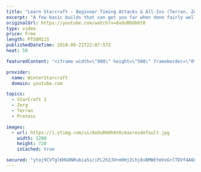 ```yaml
---
title: "Learn Starcraft - Beginner Timing Attacks & All-Ins (Terran, Zerg & Protoss)"
excerpt: "A few basic builds that can get you far when done fairly well. Also important is how not to overextend and lose everything."
originalUrl: https://youtube.com/watch?v=8xOuROdh6t0
type: video
price: Free
length: PT58M11S
publishedDateTime: 2018-09-21T22:07:57Z
heat: 50

featuredContent: "<iframe width=\"800\" height=\"500\" frameborder=\"0\" src=\"https://www.youtube.com/embed/8xOuROdh6t0\" allow=\"accelerometer; autoplay; encrypted-media; gyroscope; picture-in-picture\" allowfullscreen></iframe>"

provider:
  name: WinterStarcraft
  domain: youtube.com

topics:
  - StarCraft 2
  - Zerg
  - Terran
  - Protoss

images:
  - url: https://i.ytimg.com/vi/8xOuROdh6t0/maxresdefault.jpg
    width: 1280
    height: 720
    isCached: true

secured: "ytoj9CVTglKHG8NRubiaSs/iFL2h2JO+m0Hj2Lhj8xBMWEtmVxG+lTDVf4A6H9yyXBUqn8AY/SxD6XCn/+pybg2lZgzqOrsaDh6ccpAr7Em/ynRJI6rYZcLspcRGE6u308yVIQvvd17uE5yYV76MsGQJPVBVnP1GPv1CuIs/mmbyd/uQOhekFEOcRaqI17a7Xwj0Bx9daN+76wENDUDCTRrRrZ9qA/PAmIvOpruLEe6LqZNbMzu6CAyKLCH39XPssYYlNCRO5/fL0TFGfQJVeRJuUvvAFb7RJPm+1bmUF7f+i/lWE40UWda9p4XFjLWJiDLnszhhd/0qcN1CbwtVDgzN7oU90vE1Il2IY9RL1FivcaGdIaTbhYdclHVXs7kOtHgpCnOSdU4IJJaMi5OEr21qRYZ8dIhDbIMC4TLmkTA=;5USq/qCSf8beo9tI+4rfBg=="
---
```


